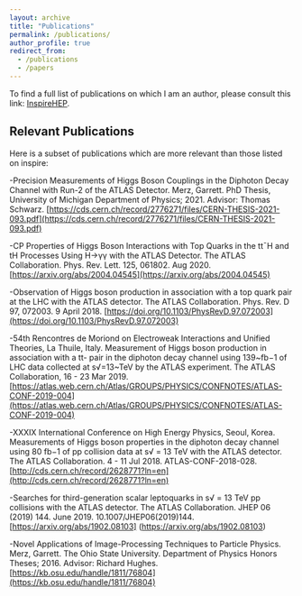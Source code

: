 ```yaml
---
layout: archive
title: "Publications"
permalink: /publications/
author_profile: true
redirect_from:
  - /publications
  - /papers
---
```



To find a full list of publications on which I am an author, 
please consult this link: [InspireHEP](http://inspirehep.net/search?ln=en&ln=en&p=Merz%2C+Garrett+William&of=hb&action_search=Search&sf=earliestdate&so=d&rm=&rg=25&sc=0).

## Relevant Publications

Here is a subset of publications which are more relevant than those listed on inspire:

-Precision Measurements of Higgs Boson Couplings in the Diphoton Decay Channel with Run-2 of the ATLAS Detector. Merz, Garrett. PhD Thesis, University of Michigan Department of Physics; 2021. Advisor: Thomas Schwarz. [https://cds.cern.ch/record/2776271/files/CERN-THESIS-2021-093.pdf](https://cds.cern.ch/record/2776271/files/CERN-THESIS-2021-093.pdf)

-CP Properties of Higgs Boson Interactions with Top Quarks in the tt¯H and tH Processes Using H→γγ with the ATLAS Detector. The ATLAS Collaboration. Phys. Rev. Lett. 125, 061802. Aug 2020. [https://arxiv.org/abs/2004.04545](https://arxiv.org/abs/2004.04545)

-Observation of Higgs boson production in association with a top quark pair at the LHC with the ATLAS detector. The ATLAS Collaboration. Phys. Rev. D 97, 072003. 9 April 2018. [https://doi.org/10.1103/PhysRevD.97.072003](https://doi.org/10.1103/PhysRevD.97.072003)

-54th Rencontres de Moriond on Electroweak Interactions and Unified Theories, La Thuile, Italy. Measurement of Higgs boson production in association with a tt- pair in the diphoton decay channel using 139~fb−1 of LHC data collected at s√=13~TeV by the ATLAS experiment. The ATLAS Collaboration, 16 - 23 Mar 2019. [https://atlas.web.cern.ch/Atlas/GROUPS/PHYSICS/CONFNOTES/ATLAS-CONF-2019-004](https://atlas.web.cern.ch/Atlas/GROUPS/PHYSICS/CONFNOTES/ATLAS-CONF-2019-004)

-XXXIX International Conference on High Energy Physics, Seoul, Korea. Measurements of Higgs boson properties in the diphoton decay channel using 80 fb−1 of pp collision data at s√ = 13 TeV with the ATLAS detector. The ATLAS Collaboration. 4 - 11 Jul 2018. ATLAS-CONF-2018-028. [http://cds.cern.ch/record/2628771?ln=en](http://cds.cern.ch/record/2628771?ln=en) 

-Searches for third-generation scalar leptoquarks in s√ = 13 TeV pp collisions with the ATLAS detector. The ATLAS Collaboration. JHEP 06 (2019) 144. June 2019. 10.1007/JHEP06(2019)144. [https://arxiv.org/abs/1902.08103] (https://arxiv.org/abs/1902.08103)

-Novel Applications of Image-Processing Techniques to Particle Physics. Merz, Garrett. The Ohio State University. Department of Physics Honors Theses; 2016. Advisor: Richard Hughes. [https://kb.osu.edu/handle/1811/76804](https://kb.osu.edu/handle/1811/76804)
